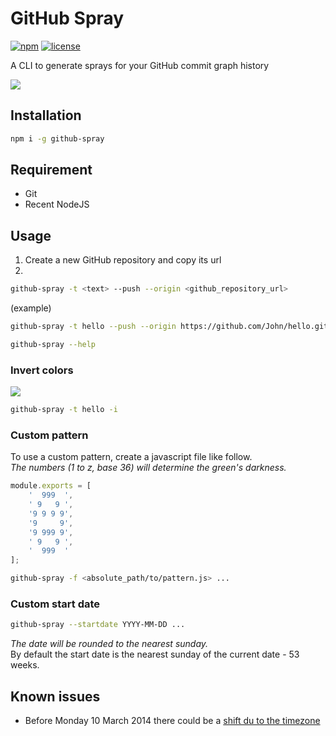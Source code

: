 # GitHub Spray
[![npm](https://img.shields.io/npm/v/github-spray.svg)](https://www.npmjs.com/package/github-spray)
[![license](https://img.shields.io/github/license/annihil/github-spray.svg)]()

A CLI to generate sprays for your GitHub commit graph history

![](https://i.imgur.com/Of8MjPj.gif)

## Installation

```sh
npm i -g github-spray
```

## Requirement

- Git
- Recent NodeJS

## Usage

1. Create a new GitHub repository and copy its url
2. 
```sh
github-spray -t <text> --push --origin <github_repository_url>
```
(example)
```sh
github-spray -t hello --push --origin https://github.com/John/hello.git
```

```sh
github-spray --help
```

### Invert colors
![](https://i.imgur.com/2n5GIXh.png)
```sh
github-spray -t hello -i
```

### Custom pattern

To use a custom pattern, create a javascript file like follow.  
*The numbers (1 to z, base 36) will determine the green's darkness.*
```js
module.exports = [
    '  999  ',
    ' 9   9 ',
    '9 9 9 9',
    '9     9',
    '9 999 9',
    ' 9   9 ',
    '  999  '
];
```
```sh
github-spray -f <absolute_path/to/pattern.js> ...
```

### Custom start date
```sh
github-spray --startdate YYYY-MM-DD ...
```
*The date will be rounded to the nearest sunday.*  
By default the start date is the nearest sunday of the current date - 53 weeks.

## Known issues
- Before Monday 10 March 2014 there could be a [shift du to the timezone](https://github.blog/2014-03-07-timezone-aware-contribution-graphs/)
